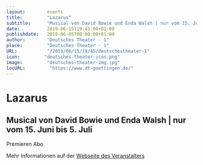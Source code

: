 ```yaml
---
layout:        events
title:         "Lazarus"
subtitle:      "Musical von David Bowie und Enda Walsh | nur vom 15. Juni bis 5. Juli"
date:          2019-06-15T19:45:00+01:00
publishdate:   2019-06-05T00:00:00+01:00
author:        "Deutsches Theater - 1"
place:         "Deutsches Theater - 1"
URL:           "/2019/06/15/19/45/deutschestheater-1"
icon:         "deutsches-theater-icon.png"
image:         "deutsches-theater-img.jpg"
locURL:         "https://www.dt-goettingen.de/"
---
```


Lazarus
===========

Musical von David Bowie und Enda Walsh | nur vom 15. Juni bis 5. Juli
-----------

 Premieren Abo

Mehr Informationen auf der [Webseite des Veranstalters](https://www.dt-goettingen.de/stueck/lazarus/)
